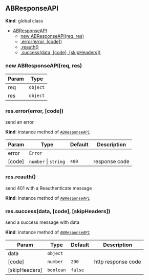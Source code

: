 <a name="ABResponseAPI"></a>

## ABResponseAPI
**Kind**: global class  

* [ABResponseAPI](#ABResponseAPI)
    * [new ABResponseAPI(req, res)](#new_ABResponseAPI_new)
    * [.error(error, [code])](#ABResponseAPI+error)
    * [.reauth()](#ABResponseAPI+reauth)
    * [.success(data, [code], [skipHeaders])](#ABResponseAPI+success)

<a name="new_ABResponseAPI_new"></a>

### new ABResponseAPI(req, res)

| Param | Type |
| --- | --- |
| req | <code>object</code> | 
| res | <code>object</code> | 

<a name="ABResponseAPI+error"></a>

### res.error(error, [code])
send an error

**Kind**: instance method of [<code>ABResponseAPI</code>](#ABResponseAPI)  

| Param | Type | Default | Description |
| --- | --- | --- | --- |
| error | <code>Error</code> |  |  |
| [code] | <code>number</code> \| <code>string</code> | <code>400</code> | response code |

<a name="ABResponseAPI+reauth"></a>

### res.reauth()
send 401 with a Reauthenticate message

**Kind**: instance method of [<code>ABResponseAPI</code>](#ABResponseAPI)  
<a name="ABResponseAPI+success"></a>

### res.success(data, [code], [skipHeaders])
send a success message with data

**Kind**: instance method of [<code>ABResponseAPI</code>](#ABResponseAPI)  

| Param | Type | Default | Description |
| --- | --- | --- | --- |
| data | <code>object</code> |  |  |
| [code] | <code>number</code> | <code>200</code> | http response code |
| [skipHeaders] | <code>boolean</code> | <code>false</code> |  |

